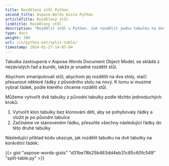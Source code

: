 ```yaml
---
title: Rozdělený stůl Python
second_title: Aspose.Words místo Python
articleTitle: Rozdělený stůl
linktitle: Rozdělený stůl
description: "Rozdělit stůl v Python. Jak rozdělit jednu tabulku na dvě samostatné tabulky Python."
type: docs
weight: 100
url: /cs/python-net/split-table/
timestamp: 2024-01-27-14-07-04
---
```


Tabulka zastoupená v Aspose.Words Document Object Model, se skládá z nezávislých řad a buněk, takže je snadné rozdělit stůl.

Abychom zmanipulovali stůl, abychom jej rozdělili na dva stoly, stačí přesunout některé řádky z původního stolu na nový. K tomu si musíme vybrat řádek, podle kterého chceme rozdělit stůl.

Můžeme vytvořit dvě tabulky z původní tabulky podle těchto jednoduchých kroků:

1. Vytvořit klon tabulky bez klonování dětí, aby se pohybovaly řádky a vložit je po původní tabulce
2. Začínáme ve stanoveném řádku, přesuňte všechny následující řádky do této druhé tabulky

Následující příklad kódu ukazuje, jak rozdělit tabulku na dvě tabulky na konkrétní řádek:

{{< gist "aspose-words-gists" "d31be78b25b463dd4eb31c85c60fc549" "split-table.py" >}}
